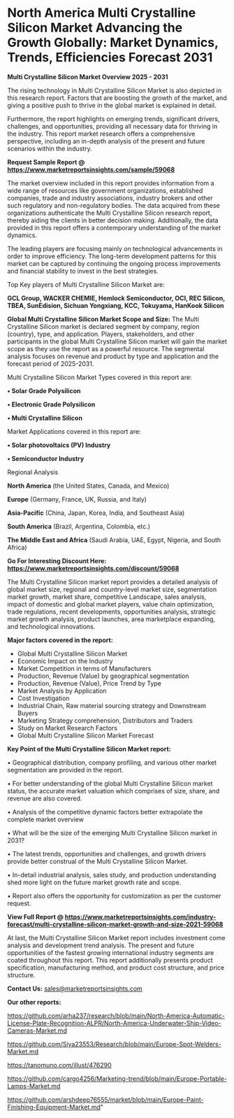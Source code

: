 # North America Multi Crystalline Silicon Market Advancing the Growth Globally: Market Dynamics, Trends, Efficiencies Forecast 2031

<Strong> Multi Crystalline Silicon Market Overview 2025 - 2031</strong>

The rising technology in Multi Crystalline Silicon Market is also depicted in this research report. Factors that are boosting the growth of the market, and giving a positive push to thrive in the global market is explained in detail.

Furthermore, the report highlights on emerging trends, significant drivers, challenges, and opportunities, providing all necessary data for thriving in the industry. This report market research offers a comprehensive perspective, including an in-depth analysis of the present and future scenarios within the industry.

<strong>Request Sample Report @ <a href=https://www.marketreportsinsights.com/sample/59068>https://www.marketreportsinsights.com/sample/59068</a></strong>

The market overview included in this report provides information from a wide range of resources like government organizations, established companies, trade and industry associations, industry brokers and other such regulatory and non-regulatory bodies. The data acquired from these organizations authenticate the Multi Crystalline Silicon research report, thereby aiding the clients in better decision making. Additionally, the data provided in this report offers a contemporary understanding of the market dynamics.

The leading players are focusing mainly on technological advancements in order to improve efficiency. The long-term development patterns for this market can be captured by continuing the ongoing process improvements and financial stability to invest in the best strategies.

Top Key players of Multi Crystalline Silicon Market are:

<strong>GCL Group, WACKER CHEMIE, Hemlock Semiconductor, OCI, REC Silicon, TBEA, SunEdision, Sichuan Yongxiang, KCC, Tokuyama, HanKook Silicon</strong>

<strong><b>Global Multi Crystalline Silicon Market Scope and Size:</b></strong>
The Multi Crystalline Silicon market is declared segment by company, region (country), type, and application. Players, stakeholders, and other participants in the global Multi Crystalline Silicon market will gain the market scope as they use the report as a powerful resource. The segmental analysis focuses on revenue and product by type and application and the forecast period of 2025-2031.

Multi Crystalline Silicon Market Types covered in this report are:

<strong>• Solar Grade Polysilicon

• Electronic Grade Polysilicon

• Multi Crystalline Silicon</strong>

Market Applications covered in this report are:

<strong>• Solar photovoltaics (PV) Industry

• Semiconductor Industry</strong> 

Regional Analysis

<strong>North America</strong> (the United States, Canada, and Mexico)

<strong>Europe</strong> (Germany, France, UK, Russia, and Italy)

<strong>Asia-Pacific</strong> (China, Japan, Korea, India, and Southeast Asia)

<strong>South America</strong> (Brazil, Argentina, Colombia, etc.)

<strong>The Middle East and Africa</strong> (Saudi Arabia, UAE, Egypt, Nigeria, and South Africa)

<strong>Go For Interesting Discount Here: <a href=https://www.marketreportsinsights.com/discount/59068>https://www.marketreportsinsights.com/discount/59068</a></strong>

The Multi Crystalline Silicon market report provides a detailed analysis of global market size, regional and country-level market size, segmentation market growth, market share, competitive Landscape, sales analysis, impact of domestic and global market players, value chain optimization, trade regulations, recent developments, opportunities analysis, strategic market growth analysis, product launches, area marketplace expanding, and technological innovations.

<strong><b>Major factors covered in the report:</b></strong>
<ul>
  <li>Global Multi Crystalline Silicon Market </li>
  <li>Economic Impact on the Industry</li>
  <li>Market Competition in terms of Manufacturers</li>
  <li>Production, Revenue (Value) by geographical segmentation</li>
  <li>Production, Revenue (Value), Price Trend by Type</li>
  <li>Market Analysis by Application</li>
  <li>Cost Investigation</li>
  <li>Industrial Chain, Raw material sourcing strategy and Downstream Buyers</li>
  <li>Marketing Strategy comprehension, Distributors and Traders</li>
  <li>Study on Market Research Factors</li>
  <li>Global Multi Crystalline Silicon Market Forecast</li>
</ul>

<strong><b>Key Point of the Multi Crystalline Silicon Market report:</b></strong>

• Geographical distribution, company profiling, and various other market segmentation are provided in the report.

• For better understanding of the global Multi Crystalline Silicon market status, the accurate market valuation which comprises of size, share, and revenue are also covered.

• Analysis of the competitive dynamic factors better extrapolate the complete market overview

• What will be the size of the emerging Multi Crystalline Silicon market in 2031?

• The latest trends, opportunities and challenges, and growth drivers provide better construal of the Multi Crystalline Silicon Market.

• In-detail industrial analysis, sales study, and production understanding shed more light on the future market growth rate and scope.

• Report also offers the opportunity for customization as per the customer request.

<strong><b>View Full Report @ <a href=https://www.marketreportsinsights.com/industry-forecast/multi-crystalline-silicon-market-growth-and-size-2021-59068>https://www.marketreportsinsights.com/industry-forecast/multi-crystalline-silicon-market-growth-and-size-2021-59068</a></b></strong>


At last, the Multi Crystalline Silicon Market report includes investment come analysis and development trend analysis. The present and future opportunities of the fastest growing international industry segments are coated throughout this report. This report additionally presents product specification, manufacturing method, and product cost structure, and price structure.

<strong>Contact Us:</strong>
sales@marketreportsinsights.com

<strong>Our other reports:</strong>

<a href=https://github.com/arha237/research/blob/main/North-America-Automatic-License-Plate-Recognition-ALPR/North-America-Underwater-Ship-Video-Cameras-Market.md>https://github.com/arha237/research/blob/main/North-America-Automatic-License-Plate-Recognition-ALPR/North-America-Underwater-Ship-Video-Cameras-Market.md</a>

<a href=https://github.com/Siya23553/Research/blob/main/Europe-Spot-Welders-Market.md>https://github.com/Siya23553/Research/blob/main/Europe-Spot-Welders-Market.md</a>

<a href=https://tanomuno.com/illust/476290>https://tanomuno.com/illust/476290</a>

<a href=https://github.com/cargo4256/Marketing-trend/blob/main/Europe-Portable-Lamps-Market.md>https://github.com/cargo4256/Marketing-trend/blob/main/Europe-Portable-Lamps-Market.md</a>

<a href=https://github.com/arshdeep76555/market/blob/main/Europe-Paint-Finishing-Equipment-Market.md>https://github.com/arshdeep76555/market/blob/main/Europe-Paint-Finishing-Equipment-Market.md</a>"
